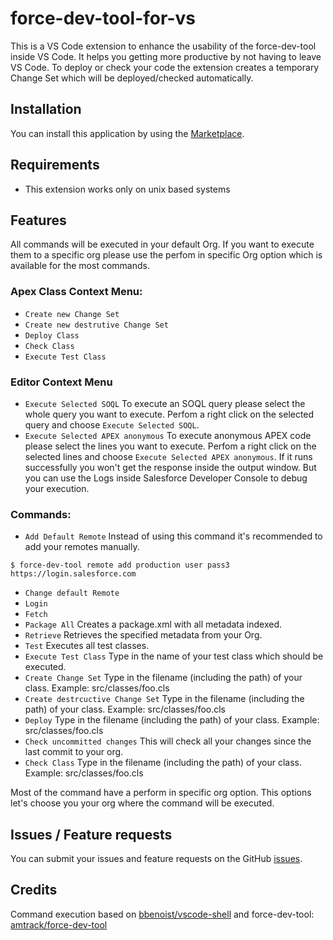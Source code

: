 # force-dev-tool-for-vs

This is a VS Code extension to enhance the usability of the force-dev-tool inside VS Code. It helps you getting more productive by not having to leave VS Code. To deploy or check your code the extension creates a temporary Change Set which will be deployed/checked automatically.

## Installation
You can install this application by using the [Marketplace](https://marketplace.visualstudio.com/items?itemName=kvnE.force-dev-tool-for-vs).

## Requirements

- This extension works only on unix based systems

## Features
All commands will be executed in your default Org. If you want to execute them to a specific org please use the perfom in specific Org option which is available for the most commands.

### Apex Class Context Menu:
- `Create new Change Set`
- `Create new destrutive Change Set`
- `Deploy Class`
- `Check Class`
- `Execute Test Class`

### Editor Context Menu
- `Execute Selected SOQL`
To execute an SOQL query please select the whole query you want to execute. Perfom a right click on the selected query and choose `Execute Selected SOQL`.
- `Execute Selected APEX anonymous`
To execute anonymous APEX code please select the lines you want to execute. Perfom a right click on the selected lines and choose `Execute Selected APEX anonymous`. If it runs successfully you won't get the response inside the output window. But you can use the Logs inside Salesforce Developer Console to debug your execution.

### Commands:
- `Add Default Remote`
Instead of using this command it's recommended to add your remotes manually.
```console
$ force-dev-tool remote add production user pass3 https://login.salesforce.com
```
- `Change default Remote`
- `Login`
- `Fetch`
- `Package All`
Creates a package.xml with all metadata indexed.
- `Retrieve`
Retrieves the specified metadata from your Org.
- `Test`
Executes all test classes.
- `Execute Test Class`
Type in the name of your test class which should be executed.
- `Create Change Set`
Type in the filename (including the path) of your class. 
Example: src/classes/foo.cls
- `Create destrcuctive Change Set`
Type in the filename (including the path) of your class. 
Example: src/classes/foo.cls
- `Deploy`
Type in the filename (including the path) of your class. 
Example: src/classes/foo.cls
- `Check uncommitted changes`
This will check all your changes since the last commit to your org.
- `Check Class`
Type in the filename (including the path) of your class. 
Example: src/classes/foo.cls

Most of the command have a perform in specific org option. This options let's choose you your org where the command will be executed.

## Issues / Feature requests
You can submit your issues and feature requests on the GitHub [issues](https://github.com/kvnE/force-dev-tool-for-vs/issues).

## Credits
Command execution based on [bbenoist/vscode-shell](https://github.com/bbenoist/vscode-shell)
and
force-dev-tool: [amtrack/force-dev-tool](https://github.com/amtrack/force-dev-tool)